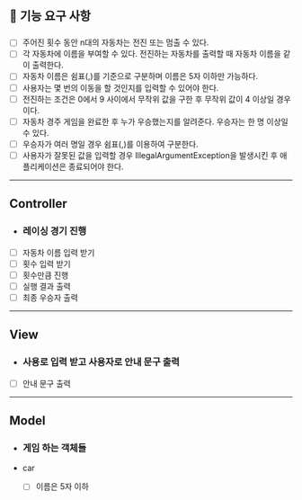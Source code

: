 ## 🚀 기능 요구 사항
###
- [ ] 주어진 횟수 동안 n대의 자동차는 전진 또는 멈출 수 있다. 
- [ ] 각 자동차에 이름을 부여할 수 있다. 전진하는 자동차를 출력할 때 자동차 이름을 같이 출력한다. 
- [ ] 자동차 이름은 쉼표(,)를 기준으로 구분하며 이름은 5자 이하만 가능하다. 
- [ ] 사용자는 몇 번의 이동을 할 것인지를 입력할 수 있어야 한다. 
- [ ] 전진하는 조건은 0에서 9 사이에서 무작위 값을 구한 후 무작위 값이 4 이상일 경우이다. 
- [ ] 자동차 경주 게임을 완료한 후 누가 우승했는지를 알려준다. 우승자는 한 명 이상일 수 있다. 
- [ ] 우승자가 여러 명일 경우 쉼표(,)를 이용하여 구분한다. 
- [ ] 사용자가 잘못된 값을 입력할 경우 IllegalArgumentException을 발생시킨 후 애플리케이션은 종료되어야 한다.
---
## Controller
- ### 레이싱 경기 진행
- [ ] 자동차 이름 입력 받기
- [ ] 횟수 입력 받기
- [ ] 횟수만큼 진행
- [ ] 실행 결과 출력
- [ ] 최종 우승자 출력
---
## View
- ### 사용로 입력 받고 사용자로 안내 문구 출력
- [ ] 안내 문구 출력
---
## Model
- ### 게임 하는 객체들
- car
  - [ ] 이름은 5자 이하













